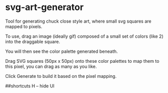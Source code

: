 svg-art-generator
=================

Tool for generating chuck close style art, where small svg squares are mapped to pixels.

To use, drag an image (ideally gif) composed of a small set of colors (like 2) into the draggable square.

You will then see the color palette generated beneath.

Drag SVG squares (50px x 50px) onto these color palettes to map them to this pixel, you can drag as many as you like.

Click Generate to build it based on the pixel mapping.

##shortcuts
H – hide UI
